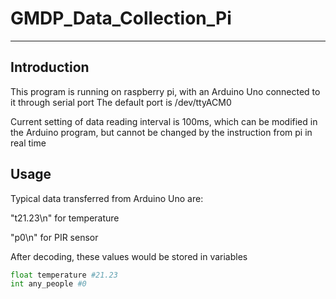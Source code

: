 # GMDP_Data_Collection_Pi
---
## Introduction
This program is running on raspberry pi, with an Arduino Uno connected to it through serial port
The default port is /dev/ttyACM0

Current setting of data reading interval is 100ms, which can be modified in the Arduino program, but cannot be changed by the instruction from pi in real time

## Usage
Typical data transferred from Arduino Uno are:

"t21.23\n" for temperature

"p0\n" for PIR sensor

After decoding, these values would be stored in variables 

```python
float temperature #21.23
int any_people #0
```

